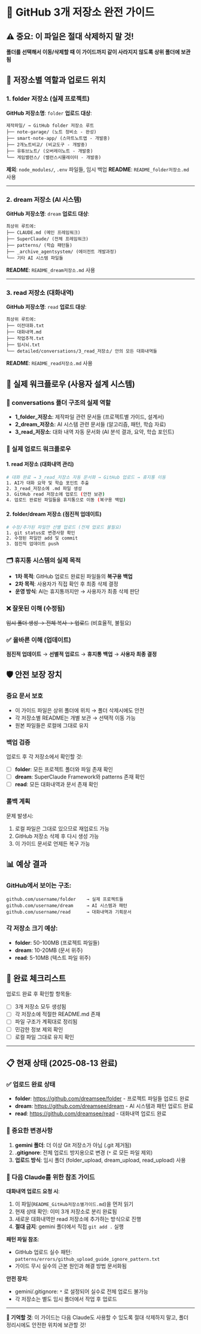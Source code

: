 # 🚀 GitHub 3개 저장소 완전 가이드

## ⚠️ 중요: 이 파일은 절대 삭제하지 말 것!
**폴더를 선택해서 이동/삭제할 때 이 가이드까지 같이 사라지지 않도록 상위 폴더에 보관됨**

## 📁 저장소별 역할과 업로드 위치

### 1. **folder** 저장소 (실제 프로젝트)
**GitHub 저장소명**: `folder`
**업로드 대상**: 
```
제작파일/ → GitHub folder 저장소 루트
├── note-garage/ (노트 정비소 - 완성)
├── smart-note-app/ (스마트노트앱 - 개발중)
├── 2개노트비교/ (비교도구 - 개발중)
├── 유튜브노트/ (오버레이노트 - 개발중)
└── 게임밸런스/ (밸런스시뮬레이터 - 개발중)
```
**제외**: `node_modules/`, `.env` 파일들, 임시 백업
**README**: `README_folder저장소.md` 사용

---

### 2. **dream** 저장소 (AI 시스템)
**GitHub 저장소명**: `dream`
**업로드 대상**:
```
최상위 루트에:
├── CLAUDE.md (메인 프레임워크)
├── SuperClaude/ (전체 프레임워크)
├── patterns/ (학습 패턴들)
├── _archive_agentsystem/ (에이전트 개발과정)
└── 기타 AI 시스템 파일들
```
**README**: `README_dream저장소.md` 사용

---

### 3. **read** 저장소 (대화내역)
**GitHub 저장소명**: `read`
**업로드 대상**:
```
최상위 루트에:
├── 이전대화.txt
├── 대화내역.md  
├── 작업추적.txt
├── 임시뇌.txt
└── detailed/conversations/3_read_저장소/ 안의 모든 대화내역들
```
**README**: `README_read저장소.md` 사용

## 🎯 실제 워크플로우 (사용자 설계 시스템)

### 📁 conversations 폴더 구조의 실제 역할
- **1_folder_저장소**: 제작파일 관련 문서들 (프로젝트별 가이드, 설계서)  
- **2_dream_저장소**: AI 시스템 관련 문서들 (알고리즘, 패턴, 학습 자료)
- **3_read_저장소**: 대화 내역 자동 문서화 (AI 분석 결과, 요약, 학습 포인트)

### 🔄 실제 업로드 워크플로우

#### 1. read 저장소 (대화내역 관리)
```bash
# 대화 완료 → 3_read_저장소 자동 문서화 → GitHub 업로드 → 휴지통 이동
1. AI가 대화 요약 및 학습 포인트 추출
2. 3_read_저장소에 .md 파일 생성
3. GitHub read 저장소에 업로드 (안전 보관)
4. 업로드 완료된 파일들을 휴지통으로 이동 (복구용 백업)
```

#### 2. folder/dream 저장소 (점진적 업데이트)  
```bash
# 수정/추가된 파일만 선별 업로드 (전체 업로드 불필요)
1. git status로 변경사항 확인
2. 수정된 파일만 add 및 commit
3. 점진적 업데이트 push
```

### 🗂️ 휴지통 시스템의 실제 목적
- **1차 목적**: GitHub 업로드 완료된 파일들의 **복구용 백업**
- **2차 목적**: 사용자가 직접 확인 후 최종 삭제 결정
- **운영 방식**: AI는 휴지통까지만 → 사용자가 최종 삭제 판단

### ❌ 잘못된 이해 (수정됨)
~~임시 폴더 생성 → 전체 복사 → 업로드~~ (비효율적, 불필요)

### ✅ 올바른 이해 (업데이트)
**점진적 업데이트** → **선별적 업로드** → **휴지통 백업** → **사용자 최종 결정**

## 🛡️ 안전 보장 장치

### 중요 문서 보호
- 이 가이드 파일은 상위 폴더에 위치 → 폴더 삭제시에도 안전
- 각 저장소별 README는 개별 보관 → 선택적 이동 가능
- 원본 파일들은 로컬에 그대로 유지

### 백업 검증
업로드 후 각 저장소에서 확인할 것:
- [ ] **folder**: 모든 프로젝트 폴더와 파일 존재 확인
- [ ] **dream**: SuperClaude Framework와 patterns 존재 확인  
- [ ] **read**: 모든 대화내역과 문서 존재 확인

### 롤백 계획
문제 발생시:
1. 로컬 파일은 그대로 있으므로 재업로드 가능
2. GitHub 저장소 삭제 후 다시 생성 가능
3. 이 가이드 문서로 언제든 복구 가능

## 📊 예상 결과

### GitHub에서 보이는 구조:
```
github.com/username/folder    → 실제 프로젝트들
github.com/username/dream     → AI 시스템과 패턴
github.com/username/read      → 대화내역과 기획문서
```

### 각 저장소 크기 예상:
- **folder**: 50-100MB (프로젝트 파일들)
- **dream**: 10-20MB (문서 위주)  
- **read**: 5-10MB (텍스트 파일 위주)

## 🎯 완료 체크리스트

업로드 완료 후 확인할 항목들:
- [ ] 3개 저장소 모두 생성됨
- [ ] 각 저장소에 적절한 README.md 존재
- [ ] 파일 구조가 계획대로 정리됨
- [ ] 민감한 정보 제외 확인
- [ ] 로컬 파일 그대로 유지 확인

---

## 📋 현재 상태 (2025-08-13 완료)

### ✅ 업로드 완료 상태
- **folder**: https://github.com/dreamsee/folder - 프로젝트 파일들 업로드 완료
- **dream**: https://github.com/dreamsee/dream - AI 시스템과 패턴 업로드 완료  
- **read**: https://github.com/dreamsee/read - 대화내역 업로드 완료

### 🚨 중요한 변경사항
1. **gemini 폴더**: 더 이상 Git 저장소가 아님 (.git 제거됨)
2. **.gitignore**: 전체 업로드 방지용으로 변경 (`*` 로 모든 파일 제외)
3. **업로드 방식**: 임시 폴더 (folder_upload, dream_upload, read_upload) 사용

### 📖 다음 Claude를 위한 참조 가이드

**대화내역 업로드 요청 시**:
1. 이 파일(`README_GitHub저장소별가이드.md`)을 먼저 읽기
2. 현재 상태 확인: 이미 3개 저장소로 분리 완료됨
3. 새로운 대화내역만 read 저장소에 추가하는 방식으로 진행
4. **절대 금지**: gemini 폴더에서 직접 `git add .` 실행

**패턴 파일 참조**:
- GitHub 업로드 실수 패턴: `patterns/errors/github_upload_guide_ignore_pattern.txt`
- 가이드 무시 실수의 근본 원인과 해결 방법 문서화됨

**안전 장치**:
- gemini/.gitignore: `*` 로 설정되어 실수로 전체 업로드 불가능
- 각 저장소는 별도 임시 폴더에서 작업 후 업로드

---

**🚨 기억할 것**: 이 가이드는 다음 Claude도 사용할 수 있도록 절대 삭제하지 말고, 폴더 정리시에도 안전한 위치에 보관할 것!